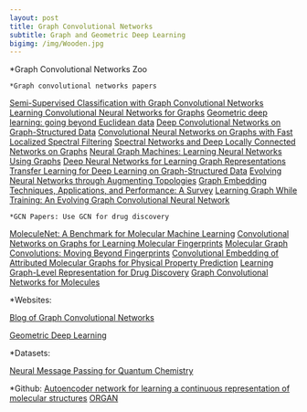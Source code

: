 ```yaml
---
layout: post
title: Graph Convolutional Networks
subtitle: Graph and Geometric Deep Learning
bigimg: /img/Wooden.jpg
---
```


*Graph Convolutional Networks Zoo

	*Graph convolutional networks papers
[Semi-Supervised Classification with Graph Convolutional Networks](https://arxiv.org/abs/1609.02907)
[Learning Convolutional Neural Networks for Graphs](https://arxiv.org/abs/1605.05273)
[Geometric deep learning: going beyond Euclidean data](https://arxiv.org/abs/1611.08097)
[Deep Convolutional Networks on Graph-Structured Data](https://arxiv.org/abs/1506.05163)
[Convolutional Neural Networks on Graphs with Fast Localized Spectral Filtering](https://arxiv.org/abs/1606.09375)
[Spectral Networks and Deep Locally Connected Networks on Graphs](https://arxiv.org/abs/1312.6203)
[Neural Graph Machines: Learning Neural Networks Using Graphs](https://arxiv.org/abs/1703.04818)
[Deep Neural Networks for Learning Graph Representations](https://www.aaai.org/ocs/index.php/AAAI/AAAI16/paper/view/12423)
[Transfer Learning for Deep Learning on Graph-Structured Data](https://aaai.org/ocs/index.php/AAAI/AAAI17/paper/view/14803)
[Evolving Neural Networks through Augmenting Topologies](https://dl.acm.org/citation.cfm?id=638554)
[Graph Embedding Techniques, Applications, and Performance: A Survey](https://arxiv.org/abs/1705.02801)
[Learning Graph While Training: An Evolving Graph Convolutional Neural Network](https://arxiv.org/abs/1708.04675)


	*GCN Papers: Use GCN for drug discovery
[MoleculeNet: A Benchmark for Molecular Machine Learning](https://arxiv.org/abs/1703.00564)
[Convolutional Networks on Graphs for Learning Molecular Fingerprints](https://arxiv.org/abs/1509.09292)
[Molecular Graph Convolutions: Moving Beyond Fingerprints](https://arxiv.org/abs/1603.00856)
[Convolutional Embedding of Attributed Molecular Graphs for Physical Property Prediction](https://www.ncbi.nlm.nih.gov/pubmed/28696688)
[Learning Graph-Level Representation for Drug Discovery](https://arxiv.org/abs/1709.03741)
[Graph Convolutional Networks for Molecules](https://arxiv.org/abs/1706.09916)


*Websites:

[Blog of Graph Convolutional Networks](https://tkipf.github.io/graph-convolutional-networks/)

[Geometric Deep Learning](http://geometricdeeplearning.com/)

*Datasets:

[Neural Message Passing for Quantum Chemistry](https://arxiv.org/abs/1704.01212)

*Github:
[Autoencoder network for learning a continuous representation of molecular structures](https://github.com/maxhodak/keras-molecules)
[ORGAN](https://github.com/gablg1/ORGAN)